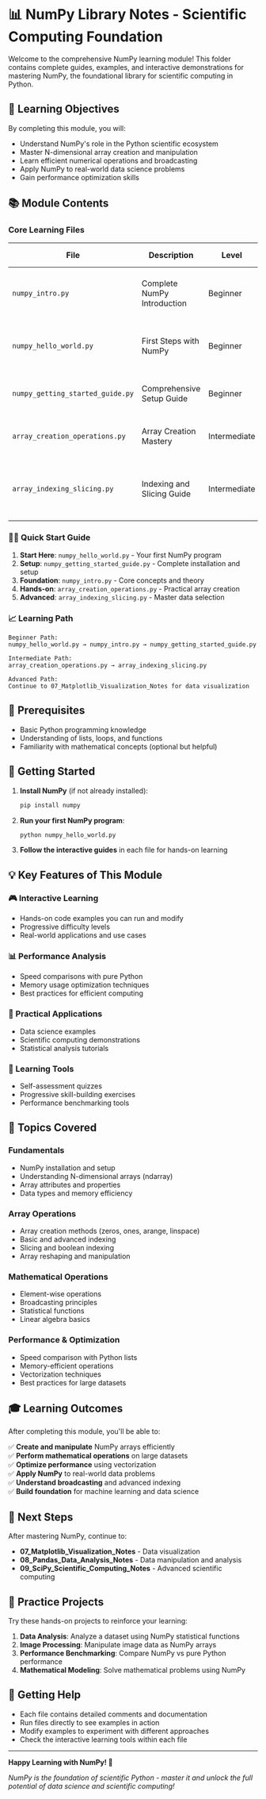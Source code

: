 # 📊 NumPy Library Notes - Scientific Computing Foundation

Welcome to the comprehensive NumPy learning module! This folder contains complete guides, examples, and interactive demonstrations for mastering NumPy, the foundational library for scientific computing in Python.

## 🎯 Learning Objectives

By completing this module, you will:
- Understand NumPy's role in the Python scientific ecosystem
- Master N-dimensional array creation and manipulation
- Learn efficient numerical operations and broadcasting
- Apply NumPy to real-world data science problems
- Gain performance optimization skills

## 📚 Module Contents

### Core Learning Files

| File | Description | Level | Topics Covered |
|------|-------------|-------|----------------|
| `numpy_intro.py` | Complete NumPy Introduction | Beginner | What is NumPy, performance benefits, data types |
| `numpy_hello_world.py` | First Steps with NumPy | Beginner | Installation, basic operations, simple examples |
| `numpy_getting_started_guide.py` | Comprehensive Setup Guide | Beginner | Installation, verification, learning path |
| `array_creation_operations.py` | Array Creation Mastery | Intermediate | All creation methods, performance analysis |
| `array_indexing_slicing.py` | Indexing and Slicing Guide | Intermediate | Advanced indexing, boolean arrays, fancy indexing |

### 🏃‍♂️ Quick Start Guide

1. **Start Here**: `numpy_hello_world.py` - Your first NumPy program
2. **Setup**: `numpy_getting_started_guide.py` - Complete installation and setup
3. **Foundation**: `numpy_intro.py` - Core concepts and theory
4. **Hands-on**: `array_creation_operations.py` - Practical array creation
5. **Advanced**: `array_indexing_slicing.py` - Master data selection

### 📈 Learning Path

```
Beginner Path:
numpy_hello_world.py → numpy_intro.py → numpy_getting_started_guide.py

Intermediate Path:
array_creation_operations.py → array_indexing_slicing.py

Advanced Path:
Continue to 07_Matplotlib_Visualization_Notes for data visualization
```

## 🔧 Prerequisites

- Basic Python programming knowledge
- Understanding of lists, loops, and functions
- Familiarity with mathematical concepts (optional but helpful)

## 🚀 Getting Started

1. **Install NumPy** (if not already installed):
   ```bash
   pip install numpy
   ```

2. **Run your first NumPy program**:
   ```bash
   python numpy_hello_world.py
   ```

3. **Follow the interactive guides** in each file for hands-on learning

## 💡 Key Features of This Module

### 🎮 Interactive Learning
- Hands-on code examples you can run and modify
- Progressive difficulty levels
- Real-world applications and use cases

### 📊 Performance Analysis
- Speed comparisons with pure Python
- Memory usage optimization techniques
- Best practices for efficient computing

### 🧪 Practical Applications
- Data science examples
- Scientific computing demonstrations
- Statistical analysis tutorials

### 🎯 Learning Tools
- Self-assessment quizzes
- Progressive skill-building exercises
- Performance benchmarking tools

## 📖 Topics Covered

### Fundamentals
- NumPy installation and setup
- Understanding N-dimensional arrays (ndarray)
- Array attributes and properties
- Data types and memory efficiency

### Array Operations
- Array creation methods (zeros, ones, arange, linspace)
- Basic and advanced indexing
- Slicing and boolean indexing
- Array reshaping and manipulation

### Mathematical Operations
- Element-wise operations
- Broadcasting principles
- Statistical functions
- Linear algebra basics

### Performance & Optimization
- Speed comparison with Python lists
- Memory-efficient operations
- Vectorization techniques
- Best practices for large datasets

## 🎓 Learning Outcomes

After completing this module, you'll be able to:

✅ **Create and manipulate** NumPy arrays efficiently  
✅ **Perform mathematical operations** on large datasets  
✅ **Optimize performance** using vectorization  
✅ **Apply NumPy** to real-world data problems  
✅ **Understand broadcasting** and advanced indexing  
✅ **Build foundation** for machine learning and data science  

## 🔗 Next Steps

After mastering NumPy, continue to:
- **07_Matplotlib_Visualization_Notes** - Data visualization
- **08_Pandas_Data_Analysis_Notes** - Data manipulation and analysis
- **09_SciPy_Scientific_Computing_Notes** - Advanced scientific computing

## 💪 Practice Projects

Try these hands-on projects to reinforce your learning:

1. **Data Analysis**: Analyze a dataset using NumPy statistical functions
2. **Image Processing**: Manipulate image data as NumPy arrays
3. **Performance Benchmarking**: Compare NumPy vs pure Python performance
4. **Mathematical Modeling**: Solve mathematical problems using NumPy

## 🤝 Getting Help

- Each file contains detailed comments and documentation
- Run files directly to see examples in action
- Modify examples to experiment with different approaches
- Check the interactive learning tools within each file

---

**Happy Learning with NumPy! 🚀**

*NumPy is the foundation of scientific Python - master it and unlock the full potential of data science and scientific computing!*
